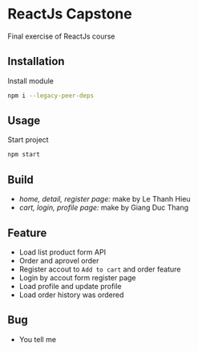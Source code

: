 # ReactJs Capstone

Final exercise of ReactJs course

## Installation
Install module

```bash
npm i --legacy-peer-deps
```

## Usage
Start project
```java
npm start
```

## Build
- _home, detail, register page:_ make by Le Thanh Hieu
- _cart, login, profile page:_ make by Giang Duc Thang


## Feature
- Load list product form API
- Order and aprovel order
- Register accout to `Add to cart` and order feature
- Login by accout form register page
- Load profile and update profile
- Load order history was ordered
## Bug
- You tell me
